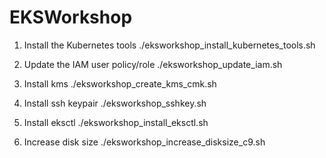 # EKSWorkshop

1. Install the Kubernetes tools 
./eksworkshop_install_kubernetes_tools.sh 

2. Update the IAM user policy/role
./eksworkshop_update_iam.sh 

3. Install kms
./eksworkshop_create_kms_cmk.sh  

4. Install ssh keypair
./eksworkshop_sshkey.sh 

5. Install eksctl
./eksworkshop_install_eksctl.sh 

6. Increase disk size
./eksworkshop_increase_disksize_c9.sh
